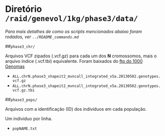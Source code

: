 # Diretório `/raid/genevol/1kg/phase3/data/`

*Para mais detalhes de como os scripts mencionados abaixo foram 
rodados, ver `../README_commands.md`*

##`phase3_chr/`

  Arquivos VCF zipados (.vcf.gz) para cada um dos **N** cromossomos,
  mais o arquivo índice (.vcf.tbi) equivalente. Foram baixados do
  [ftp do 1000 Genomas](ftp://ftp-trace.ncbi.nih.gov/1000genomes/ftp/release/20130502/)
  - `ALL.chrN.phase3_shapeit2_mvncall_integrated_v5a.20130502.genotypes.vcf.gz`
  - `ALL.chrN.phase3_shapeit2_mvncall_integrated_v5a.20130502.genotypes.vcf.gz.tbi`

##`phase3_pops/`

  Arquivos com a identificação (ID) dos indivíduos em cada
  população.

  Um indivíduo por linha.
  - `popNAME.txt`
